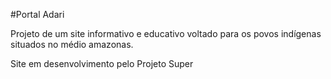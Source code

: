 #Portal Adari

Projeto de um site informativo e educativo voltado para os povos indígenas situados no médio amazonas.

Site em desenvolvimento pelo Projeto Super
